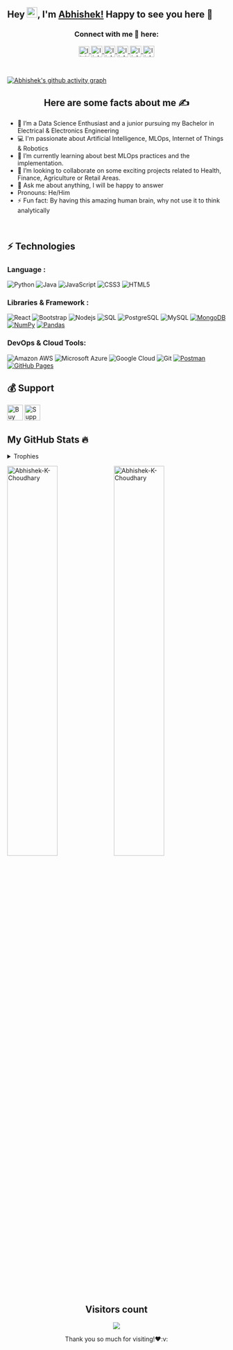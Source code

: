 ## Hey <img src="https://github.com/TheDudeThatCode/TheDudeThatCode/blob/master/Assets/Hi.gif" width="24px">, I'm [Abhishek!](https://abhishek-k-choudhary.github.io/Abhishek-K-Choudhary/) Happy to see you here 🙂

<h3 align="center">Connect with me 🤝 here:</h3>
<body>
    <div class="img1">
<p align='center'>


<a href="https://www.linkedin.com/in/abhishek-kr-choudhary">
  <img align="center" width="24px" src="https://cdn.jsdelivr.net/npm/simple-icons@v3/icons/linkedin.svg" alt="linkedin" width="52"/>
</a>
<a href="https://twitter.com/desi_coder_Abhi">
  <img align="center" width="26px" src="https://cdn.jsdelivr.net/npm/simple-icons@v3/icons/twitter.svg" alt="linkedin" width="52"/>
</a>
<a href="mailto:abhishekchoudhary847411@gmail.com">
  <img align="center" width="26px" src="https://cdn.jsdelivr.net/npm/simple-icons@v3/icons/gmail.svg" alt="linkedin" width="52"/>
</a>
<a href="https://www.youtube.com/channel/UCLYisUD68k3puI74WZnF7Sg">
  <img align="center" width="26px" src="https://cdn.jsdelivr.net/npm/simple-icons@v3/icons/youtube.svg" alt="linkedin" width="52"/>
</a>
<a href="https://dev.to/abhishekkchoudhary">
  <img align="center" width="26px" src="https://cdn.jsdelivr.net/npm/simple-icons@3.13.0/icons/dev-dot-to.svg" alt="linkedin" width="52"/>
</a>
<a href="https://medium.com/@abhishek-choudhary
">
  <img align="center" width="26px" src="https://cdn.jsdelivr.net/npm/simple-icons@3.13.0/icons/medium.svg" alt="linkedin" width="52"/>
</a>
<p/>
</div>
</body>
<br />

[![Abhishek's github activity graph](https://activity-graph.herokuapp.com/graph?username=Abhishek-K-Choudhary&theme=xcode)](https://git.io/Abhishek-K-Choudhary)

<h2 align="center">Here are some facts about me ✍</h2>

- 🔭 I’m a Data Science Enthusiast and a junior pursuing my Bachelor in Electrical & Electronics Engineering
- ‍💻 I'm passionate about Artificial Intelligence, MLOps, Internet of Things & Robotics </br>
- 🌱 I’m currently learning about best MLOps practices and the implementation.
- 👯 I’m looking to collaborate on some exciting projects related to Health, Finance, Agriculture or Retail Areas.
- 💬 Ask me about anything, I will be happy to answer
- Pronouns: He/Him
- ⚡ Fun fact: By having this amazing human brain, why not use it to think analytically
<br/>

## ⚡ Technologies

### Language :

![Python](https://img.shields.io/badge/-Python-black?style=flat-square&logo=Python)
![Java](https://img.shields.io/badge/-java-E34A86?style=flat-square&logo=java)
![JavaScript](https://img.shields.io/badge/-JavaScript-black?style=flat-square&logo=javascript)
![CSS3](https://img.shields.io/badge/-CSS3-1572B6?style=flat-square&logo=css3)
![HTML5](https://img.shields.io/badge/-HTML5-E34F26?style=flat-square&logo=html5&logoColor=white)

### Libraries & Framework :

![React](https://img.shields.io/badge/-React-black?style=flat-square&logo=react)
![Bootstrap](https://img.shields.io/badge/-Bootstrap-563D7C?style=flat-square&logo=bootstrap)
![Nodejs](https://img.shields.io/badge/-Nodejs-black?style=flat-square&logo=Node.js)
![SQL](https://img.shields.io/badge/-SQL-black?style=flat-square&logo=sql)
![PostgreSQL](https://img.shields.io/badge/-PostgreSQL-336791?style=flat-square&logo=postgresql)
![MySQL](https://img.shields.io/badge/-MySQL-black?style=flat-square&logo=mysql)
<a href="#"><img alt="MongoDB" src ="https://img.shields.io/badge/MongoDB-%234ea94b.svg?logo=mongodb&logoColor=white"></a>
<a href="#"><img alt="NumPy" src="https://img.shields.io/badge/Numpy%20-%23013243.svg?logo=numpy&logoColor=white"></a>
<a href="#"><img alt="Pandas" src="https://img.shields.io/badge/Pandas%20-%23150458.svg?logo=pandas&logoColor=white"></a>

### DevOps & Cloud Tools:

![Amazon AWS](https://img.shields.io/badge/Amazon%20AWS-232F3E?style=flat-square&logo=amazon-aws)
![Microsoft Azure](https://img.shields.io/badge/Microsoft%20Azure-232F7E?style=flat-square&logo=microsoft-azure)
![Google Cloud](https://img.shields.io/badge/Google%20Cloud-black?style=flat-square&logo=google-cloud)
![Git](https://img.shields.io/badge/-Git-black?style=flat-square&logo=git)
<a href="#"><img alt="Postman" src="https://img.shields.io/badge/Postman-FF6C37?logo=postman&logoColor=white"></a>
<a href="#"><img alt="GitHub Pages" src="https://img.shields.io/badge/GitHub%20Pages-%23327FC7.svg?logo=github&logoColor=white"></a>

## 💰 Support
<p>
<a href='https://ko-fi.com/abhishekchoudhary' target='_blank'><img height='36' style='border:0px;height:36px;' src='https://cdn.ko-fi.com/cdn/kofi4.png?v=2' border='0' alt='Buy Me a Coffee at ko-fi.com' /></a>
<a href='https://www.buymeacoffee.com/abhishekchy' target='_blank'><img height='36' style='border:0px;height:36px;' src='https://cdn.buymeacoffee.com/buttons/v2/default-yellow.png' border='0' alt='Support Abhishek on buymecoffee' /></a>
</p>


<h2 align="left">My GitHub Stats 🔥</h2>   

<details><summary>Trophies</summary>
<br>
<p align="left">
<img width=900 src="https://github-profile-trophy.vercel.app/?username=Abhishek-K-Choudhary&column=7&theme=gruvbox&no-frame=true"/>
</details>


<p align="left" width="100%">
    <img width="48%" src="https://github-readme-stats.vercel.app/api?username=Abhishek-K-Choudhary&show_icons=true&hide_border=true&show_icons=true&theme=radical" alt="Abhishek-K-Choudhary" />
    <img  width="48%" src="https://github-readme-streak-stats.herokuapp.com/?user=Abhishek-K-Choudhary&theme=radical&cache_seconds=30&hide_border=true" alt="Abhishek-K-Choudhary" />
</p> 
<br />

<p align="center">
  <h2 align="center">Visitors count</h2>
</p>

<p align = "center">
  <img src="https://visitor-badge.laobi.icu/badge?page_id=Abhishek-K-Choudhary.Abhishek-K-Choudhary" />
</p>


<p align="center">Thank you so much for visiting!❤️:v:</p>
